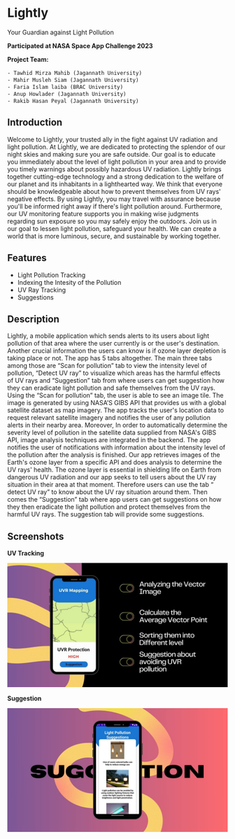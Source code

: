 
# Lightly

Your Guardian against Light Pollution

**Participated at NASA Space App Challenge 2023**

**Project Team:**
```
- Tawhid Mirza Mahib (Jagannath University)
- Mahir Musleh Siam (Jagannath University)
- Faria Islam laiba (BRAC University)
- Anup Howlader (Jagannath University)
- Rakib Hasan Peyal (Jagannath University)
```
## Introduction

Welcome to Lightly, your trusted ally in the fight against UV radiation and light pollution. At Lightly, we are dedicated to protecting the splendor of our night skies and making sure you are safe outside. Our goal is to educate you immediately about the level of light pollution in your area and to provide you timely warnings about possibly hazardous UV radiation. Lightly brings together cutting-edge technology and a strong dedication to the welfare of our planet and its inhabitants in a lighthearted way. We think that everyone should be knowledgeable about how to prevent themselves from UV rays' negative effects. By using Lightly, you may travel with assurance because you'll be informed right away if there's light pollution around. Furthermore, our UV monitoring feature supports you in making wise judgments regarding sun exposure so you may safely enjoy the outdoors. Join us in our goal to lessen light pollution, safeguard your health. We can create a world that is more luminous, secure, and sustainable by working together.

## Features

- Light Pollution Tracking
- Indexing the Intesity of the Pollution
- UV Ray Tracking
- Suggestions


## Description
Lightly, a mobile application which sends alerts to its users about light pollution of that area where the user currently is or the user's destination. Another crucial information the users can know is if ozone layer depletion is taking place or not. The app has 5 tabs altogether. The main three tabs among those are “Scan for pollution” tab to view the intensity level of pollution, “Detect UV ray” to visualize which areas has the harmful effects of UV rays and “Suggestion” tab from where users can get suggestion how they can eradicate light pollution and safe themselves from the UV rays.
Using the “Scan for pollution” tab, the user is able to see an image tile. The image is generated by using NASA’S  GIBS API that provides us with a global satellite dataset as map imagery. The app tracks the user's location data to request relevant satellite imagery and notifies the user of any pollution alerts in their nearby area. Moreover, In order to automatically determine the severity level of pollution in the satellite data supplied from NASA's GIBS API, image analysis techniques are integrated in the backend. The app notifies the user of notifications with information about the intensity level of the pollution after the analysis is finished. 
Our app retrieves images of the Earth's ozone layer from a specific API and does analysis to determine the UV rays' health. The ozone layer is essential in shielding life on Earth from dangerous UV radiation and our app seeks to tell users about the UV ray situation in their area at that moment. Therefore users can use the tab “ detect UV ray” to know about the UV ray situation around them. 
Then comes the “Suggestion” tab where app users can get suggestions on how they then eradicate the light pollution and protect themselves from the harmful UV rays. The suggestion tab will provide some suggestions. 

## Screenshots

**UV Tracking** 

![App Screenshot](https://github.com/mirzatawhid/Lightly/blob/1749bb72f467dffb03201316188c60c9ef689671/Screenshot/uv_track.jpg)

**Suggestion** 

![App Screenshot](https://github.com/mirzatawhid/Lightly/blob/1749bb72f467dffb03201316188c60c9ef689671/Screenshot/suggestion.jpg)

